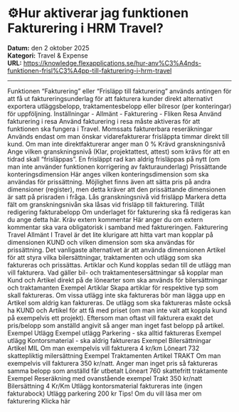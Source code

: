 # ⚙️Hur aktiverar jag funktionen Fakturering i HRM Travel?

**Datum:** den 2 oktober 2025  
**Kategori:** Travel & Expense  
**URL:** https://knowledge.flexapplications.se/hur-anv%C3%A4nds-funktionen-frisl%C3%A4pp-till-fakturering-i-hrm-travel

---

Funktionen “Fakturering” eller “Frisläpp till fakturering” används antingen för att få ut faktureringsunderlag för att fakturera kunder direkt alternativt exportera utläggsbelopp, traktamentesbelopp eller bilresor (per konteringar) för uppföljning.
Inställningar - Allmänt - Fakturering - Fliken Resa
Använd fakturering i resa
Använd fakturering i resa måste aktiveras för att funktionen ska fungera i Travel.
Momssats fakturerbara reseräkningar
Används endast om man önskar vidarefakturerar frisläppta timmar direkt till kund. Om man inte direktfakturerar anger man 0 %
Krävd granskningsnivå
Ange vilken granskningsnivå (Klar, projektattest, attest) som krävs för att en tidrad skall “frisläppas”. En frisläppt rad kan aldrig frisläppas på nytt (om man inte använder funktionen korrigering av fakturaunderlag)
Prissättande konteringsdimension
Här anges vilken konteringsdimension som ska användas för prissättning. Möjlighet finns även att sätta pris på andra dimensioner (register), men detta kräver att den prissättande dimensionen är satt på prisraden i fråga.
Lås granskningsnivå vid frisläpp
Markera detta fält om granskningsnivån ska låsas vid frisläpp till fakturering.
Tillåt redigering fakturabelopp
Om underlaget för fakturering ska få redigeras kan du ange detta här.
Kräv extern kommentar
Här anger du om extern kommentar ska vara obligatorisk i samband med faktureringen.
Fakturering Travel
Allmänt
I Travel är det lite klurigare att hitta vart man kopplar på dimensionen KUND och vilken dimension som ska användas för prissättning.
Det vanligaste alternativet är att använda dimensionen Artikel för att styra vilka bilersättningar, traktamenten och utlägg som ska faktureras och prissättas.
Artiklar och Kund kopplas sedan till de utlägg man vill fakturera.
Vad gäller bil- och traktamentesersättningar så kopplar man Kund och Artikel direkt på de lönearter som ska används för bilersättningar och traktamanten
Exempel Artiklar
Skapa artiklar för respektive typ som skall faktureras.
Om vissa utlägg inte ska faktureras bör man lägga upp en Artikel som aldrig kan faktureras.
De utlägg som ska faktureras måste också ha KUND och Artikel för att få med priset (om man inte valt att koppla kund på exempelvis ett projekt). Eftersom man oftast vill fakturera exakt det pris/belopp som anställd angivit så anger man inget fast belopp på artikel.
Exempel Utlägg
Exempel utlägg Parkering - ska alltid faktureras
Exempel utlägg Kontorsmaterial - ska aldrig faktureras
Exempel Bilersättningar
Artikel MIL
Om man exempelvis vill fakturera 4 kr/km
Löneart 732 skattepliktig milersättning
Exempel Traktamenten
Artikel TRAKT
Om man exempelvis vill fakturera 350 kr/natt. Anger man inget pris så faktureras samma belopp som anställd får utbetalt
Löneart 760 skattefritt traktamente
Exempel Reseräkning med ovanstående exempel
Trakt 350 kr/natt
Bilersättning 4 Kr/Km
Utlägg kontorsmaterial faktureras inte (ingen fakturabock)
Utlägg parkering 200 kr
Tips! Om du vill läsa mer om fakturering
Klicka här
